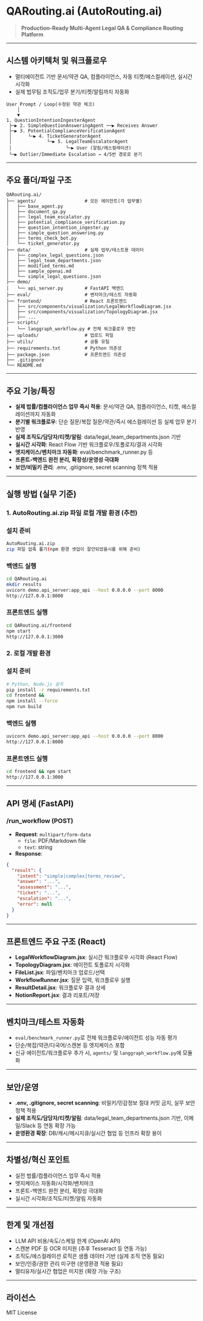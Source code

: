 # QARouting.ai (AutoRouting.ai)

> **Production-Ready Multi-Agent Legal QA & Compliance Routing Platform**

---

## 시스템 아키텍처 및 워크플로우

- 멀티에이전트 기반 문서/약관 QA, 컴플라이언스, 자동 티켓/에스컬레이션, 실시간 시각화
- 실제 법무팀 조직도/업무 분기/티켓/알림까지 자동화

```
User Prompt / Loop(수정된 약관 체크)
    │
    ▼
1. QuestionIntentionIngesterAgent
 ├─▶ 2. SimpleQuestionAnsweringAgent ──▶ Receives Answer
 ├─▶ 3. PotentialComplianceVerificationAgent
 │      └─▶ 4. TicketGeneratorAgent
 │             └─▶ 5. LegalTeamEscalatorAgent
 │                    └─▶ User (알림/에스컬레이션)
 └─▶ Outlier/Immediate Escalation → 4/5번 경로로 분기
```

---

## 주요 폴더/파일 구조

```
QARouting.ai/
├── agents/                  # 모든 에이전트(각 업무별)
│   ├── base_agent.py
│   ├── document_qa.py
│   ├── legal_team_escalator.py
│   ├── potential_compliance_verification.py
│   ├── question_intention_ingester.py
│   ├── simple_question_answering.py
│   ├── terms_check_bot.py
│   └── ticket_generator.py
├── data/                    # 실제 업무/테스트용 데이터
│   ├── complex_legal_questions.json
│   ├── legal_team_departments.json
│   ├── modified_terms.md
│   ├── sample_openai.md
│   └── simple_legal_questions.json
├── demo/
│   └── api_server.py        # FastAPI 백엔드
├── eval/                    # 벤치마크/테스트 자동화
├── frontend/                # React 프론트엔드
│   ├── src/components/visualization/LegalWorkflowDiagram.jsx
│   ├── src/components/visualization/TopologyDiagram.jsx
│   ├── ...
├── scripts/
│   └── langgraph_workflow.py # 전체 워크플로우 엔진
├── uploads/                 # 업로드 파일
├── utils/                   # 공통 유틸
├── requirements.txt         # Python 의존성
├── package.json             # 프론트엔드 의존성
├── .gitignore
└── README.md
```

---

## 주요 기능/특징

- **실제 법률/컴플라이언스 업무 즉시 적용**: 문서/약관 QA, 컴플라이언스, 티켓, 에스컬레이션까지 자동화
- **분기별 워크플로우**: 단순 질문/복잡 질문/약관/즉시 에스컬레이션 등 실제 업무 분기 반영
- **실제 조직도/담당자/티켓/알림**: data/legal_team_departments.json 기반
- **실시간 시각화**: React Flow 기반 워크플로우/토폴로지/결과 시각화
- **엣지케이스/벤치마크 자동화**: eval/benchmark_runner.py 등
- **프론트-백엔드 완전 분리, 확장성/운영성 극대화**
- **보안/비밀키 관리**: .env, .gitignore, secret scanning 정책 적용

---

## 실행 방법 (실무 기준)

### 1. AutoRouting.ai.zip 파일 로컬 개발 환경 (추천)
### 설치 준비
```bash
AutoRouting.ai.zip
zip 파일 압축 풀기(npm 환경 셋업이 잘안되었을시를 위해 준비)
```
### 백엔드 실행
```bash
cd QARouting.ai
mkdir results
uvicorn demo.api_server:app_api --host 0.0.0.0 --port 8000
http://127.0.0.1:8000
```
### 프론트엔드 실행
```bash
cd QARouting.ai/frontend 
npm start
http://127.0.0.1:3000
```

### 2. 로컬 개발 환경
### 설치 준비
```bash
# Python, Node.js 설치
pip install -r requirements.txt
cd frontend &&
npm install --force
npm run build
```
### 백엔드 실행
```bash
uvicorn demo.api_server:app_api --host 0.0.0.0 --port 8000
http://127.0.0.1:8000
```
### 프론트엔드 실행
```bash
cd frontend && npm start
http://127.0.0.1:3000
```
---

## API 명세 (FastAPI)

### /run_workflow (POST)
- **Request**: `multipart/form-data`
  - `file`: PDF/Markdown file
  - `text`: string
- **Response**:
```json
{
  "result": {
    "intent": "simple|complex|terms_review",
    "answer": "...",
    "assessment": "...",
    "ticket": "...",
    "escalation": "...",
    "error": null
  }
}
```

---

## 프론트엔드 주요 구조 (React)

- **LegalWorkflowDiagram.jsx**: 실시간 워크플로우 시각화 (React Flow)
- **TopologyDiagram.jsx**: 에이전트 토폴로지 시각화
- **FileList.jsx**: 파일/벤치마크 업로드/선택
- **WorkflowRunner.jsx**: 질문 입력, 워크플로우 실행
- **ResultDetail.jsx**: 워크플로우 결과 상세
- **NotionReport.jsx**: 결과 리포트/저장

---

## 벤치마크/테스트 자동화

- `eval/benchmark_runner.py`로 전체 워크플로우/에이전트 성능 자동 평가
- 단순/복잡/약관/다국어/스캔본 등 엣지케이스 포함
- 신규 에이전트/워크플로우 추가 시, `agents/` 및 `langgraph_workflow.py`에 모듈화

---

## 보안/운영

- **.env, .gitignore, secret scanning**: 비밀키/민감정보 절대 커밋 금지, 실무 보안 정책 적용
- **실제 조직도/담당자/티켓/알림**: data/legal_team_departments.json 기반, 이메일/Slack 등 연동 확장 가능
- **운영환경 확장**: DB/캐시/메시지큐/실시간 협업 등 인프라 확장 용이

---

## 차별성/혁신 포인트

- 실전 법률/컴플라이언스 업무 즉시 적용
- 엣지케이스 자동화/시각화/벤치마크
- 프론트-백엔드 완전 분리, 확장성 극대화
- 실시간 시각화/조직도/티켓/알림 자동화

---

## 한계 및 개선점

- LLM API 비용/속도/스케일 한계 (OpenAI API)
- 스캔본 PDF 등 OCR 미지원 (추후 Tesseract 등 연동 가능)
- 조직도/에스컬레이션 로직은 샘플 데이터 기반 (실제 조직 연동 필요)
- 보안/인증/권한 관리 미구현 (운영환경 적용 필요)
- 멀티유저/실시간 협업은 미지원 (확장 가능 구조)

---

## 라이선스

MIT License
